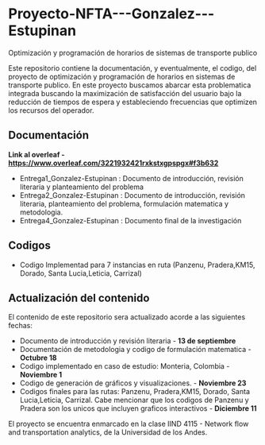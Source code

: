 # Proyecto-NFTA---Gonzalez---Estupinan
Optimización y programación de horarios de sistemas de transporte publico

Este repositorio contiene la documentación, y eventualmente, el codigo, del proyecto de optimización y programación de horarios en sistemas de transporte publico.
En este proyecto buscamos abarcar esta problematica integrada buscando la maximización de satisfacción del usuario bajo la reducción de tiempos de espera y estableciendo frecuencias que optimizen los recursos del operador.


## Documentación 
**Link al overleaf - https://www.overleaf.com/3221932421rxkstxgpspgx#f3b632**
* Entrega1_Gonzalez-Estupinan : Documento de introducción, revisión literaria y planteamiento del problema
* Entrega2_Gonzalez-Estupinan :  Documento de introducción, revisión literaria, planteamiento del problema, formulación matematica y metodologia.
* Entrega4_Gonzalez-Estupinan :  Documento final de la investigación


## Codigos
* Codigo Implementad para 7 instancias en ruta (Panzenu, Pradera,KM15, Dorado, Santa Lucia,Leticia, Carrizal)

## Actualización del contenido
El contenido de este repositorio sera actualizado acorde a las siguientes fechas:
* Documento de introducción y revisión literaria - **13 de septiembre**
* Documentación de metodologia y codigo de formulación matematica - **Octubre 18**
* Codigo implementado en caso de estudio: Monteria, Colombia - **Noviembre 1**
* Codigo de generación de gráficos y visualizaciones. - **Noviembre 23**
* Codigos finales para las rutas:  Panzenu, Pradera,KM15, Dorado, Santa Lucia,Leticia, Carrizal. Cabe mencionar que los codigos de Panzenu y Pradera son los unicos que incluyen graficos interactivos - **Diciembre 11**



El proyecto se encuentra enmarcado en la clase IIND 4115 - Network flow and transportation analytics, de la Universidad de los Andes.

